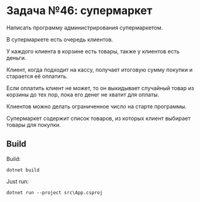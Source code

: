 ﻿# Задача №46: супермаркет
Написать программу администрирования супермаркетом.

В супермаркете есть очередь клиентов.

У каждого клиента в корзине есть товары, также у клиентов есть деньги.

Клиент, когда подходит на кассу, получает итоговую сумму покупки и старается её оплатить.

Если оплатить клиент не может, то он выкидывает случайный товар из корзины до тех пор, пока его денег не хватит для оплаты.

Клиентов можно делать ограниченное число на старте программы.

Супермаркет содержит список товаров, из которых клиент выбирает товары для покупки.

## Build

Build:
```
dotnet build
```

Just run:
```
dotnet run --project src\App.csproj
```
